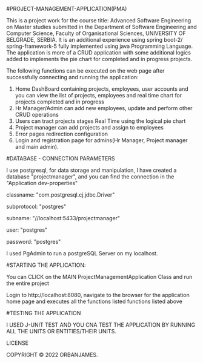 #PROJECT-MANAGEMENT-APPLICATION(PMA)

This is a project work for the course title: Advanced Software Engineering on Master studies submitted in the Department of Software Engineering and Computer Science, Faculty of Organisational Sciences, UNIVERSITY OF BELGRADE, SERBIA. It is an additional experience using spring boot-2/ spring-framework-5 fully implemented using java Programming Language. The application is more of a CRUD application with some additional logics added to implements the pie chart for completed and in progress projects. 

The following functions can be executed on the web page after successfully connecting and running the application:

1. Home DashBoard containing projects, employees, user accounts and you can view the list of projects, employees and real time chart for projects completed    and in progress
2. Hr Manager/Admin can add new employees, update and perform other CRUD operations
3. Users can tract projects stages Real Time using the logical pie chart
4. Project manager can add projects and assign to employees
5. Error pages redirection configuration
6. Login and registration page for admins(Hr Manager, Project manager and main admin).

#DATABASE - CONNECTION PARAMETERS

I use postgresql, for data storage and manipulation, 
I have created a database "projectmanager", and you can find the connection in the "Application dev-properties"

classname: "com.postgresql.cj.jdbc.Driver"

subprotocol: "postgres"

subname: "//localhost:5433/projectmanager"

user: "postgres"

password: "postgres"

I used PgAdmin to run a postgreSQL Server on my localhost.




#STARTING THE APPLICATION:

You can CLICK on the MAIN ProjectManagementApplication Class and run the entire project 

Login to http://localhost:8080, navigate to the browser for the application home page and executes all the functions listed functions listed above




#TESTING THE APPLICATION

I USED J-UNIT TEST AND YOU CNA TEST THE APPLICATION BY RUNNING ALL THE UNITS OR ENTITIES/THEIR UNITS.






LICENSE

COPYRIGHT © 2022 ORBANJAMES.

